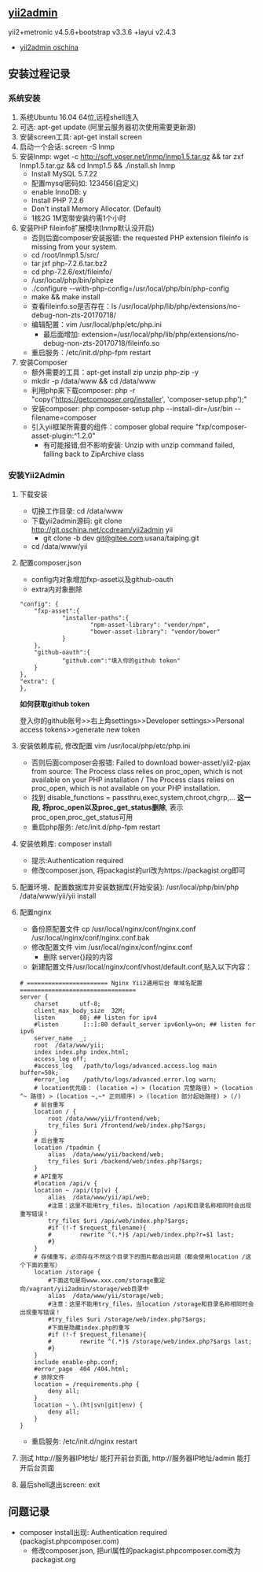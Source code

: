 
## [yii2admin](https://github.com/e282486518/yii2admin.git "https://github.com/e282486518/yii2admin.git")
yii2+metronic v4.5.6+bootstrap v3.3.6
+layui v2.4.3


- [yii2admin oschina]( http://git.oschina.net/ccdream/yii2admin "http://git.oschina.net/ccdream/yii2admin")

## 安装过程记录

### 系统安装
1. 系统Ubuntu 16.04 64位,远程shell连入
2. 可选: apt-get update (阿里云服务器初次使用需要更新源)
3. 安装screen工具: apt-get install screen
3. 启动一个会话: screen -S lnmp
4. 安装lnmp: wget -c http://soft.vpser.net/lnmp/lnmp1.5.tar.gz && tar zxf lnmp1.5.tar.gz && cd lnmp1.5 && ./install.sh lnmp
    - Install MySQL 5.7.22
    - 配置mysql密码如: 123456(自定义)
    - enable InnoDB: y
    - Install PHP 7.2.6
    - Don't install Memory Allocator. (Default)
    - 1核2G 1M宽带安装约需1个小时
4. 安装PHP fileinfo扩展模块(lnmp默认没开启)
    - 否则后面composer安装报错:  the requested PHP extension fileinfo is missing from your system.
    - cd /root/lnmp1.5/src/
    - tar jxf php-7.2.6.tar.bz2
    - cd php-7.2.6/ext/fileinfo/
    - /usr/local/php/bin/phpize
    - ./configure --with-php-config=/usr/local/php/bin/php-config
    - make && make install
    - 查看fileinfo.so是否存在：ls /usr/local/php/lib/php/extensions/no-debug-non-zts-20170718/
    - 编辑配置：vim /usr/local/php/etc/php.ini
        - 最后面增加: extension=/usr/local/php/lib/php/extensions/no-debug-non-zts-20170718/fileinfo.so
    - 重启服务：/etc/init.d/php-fpm restart
5. 安装Composer
    - 额外需要的工具：apt-get install zip unzip php-zip -y
    - mkdir -p /data/www && cd /data/www
    - 利用php来下载composer: php -r "copy('https://getcomposer.org/installer', 'composer-setup.php');"
    - 安装composer: php composer-setup.php --install-dir=/usr/bin --filename=composer
    - 引入yii框架所需要的组件：composer global require "fxp/composer-asset-plugin:^1.2.0"
        - 有可能报错,但不影响安装: Unzip with unzip command failed, falling back to ZipArchive class

### 安装Yii2Admin
1. 下载安装
    - 切换工作目录: cd /data/www
    - 下载yii2admin源码: git clone  http://git.oschina.net/ccdream/yii2admin yii
        - git clone -b dev git@gitee.com:usana/taiping.git
    - cd /data/www/yii
2. 配置composer.json
    - config内对象增加fxp-asset以及github-oauth
    - extra内对象删除
    ~~~
    "config": {
        "fxp-asset":{
                "installer-paths":{
                        "npm-asset-library": "vendor/npm",
                        "bower-asset-library": "vendor/bower"
                }
        },
        "github-oauth":{
                "github.com":"填入你的github token"
        }
    },
    "extra": {
    },
    ~~~
    **如何获取github token**

    登入你的github账号>>右上角settings>>Developer settings>>Personal access tokens>>generate new token

2. 安装依赖库前, 修改配置 vim /usr/local/php/etc/php.ini
    - 否则后面composer会报错: Failed to download bower-asset/yii2-pjax from source: The Process class relies on proc_open, which is not available on your PHP installation / The Process class relies on proc_open, which is not available on your PHP installation.
    - 找到 disable_functions = passthru,exec,system,chroot,chgrp,... **这一段, 将proc_open以及proc_get_status删除**, 表示proc_open,proc_get_status可用
    - 重启php服务: /etc/init.d/php-fpm restart
    
3. 安装依赖库: composer install
    - 提示:Authentication required
    - 修改composer.json, 将packagist的url改为https://packagist.org即可

4. 配置环境、配置数据库并安装数据库(开始安装): /usr/local/php/bin/php /data/www/yii/yii install
    
5. 配置nginx
    - 备份原配置文件 cp /usr/local/nginx/conf/nginx.conf /usr/local/nginx/conf/nginx.conf.bak
    - 修改配置文件 vim /usr/local/nginx/conf/nginx.conf
        - 删除 server{}段的内容
    - 新建配置文件/usr/local/nginx/conf/vhost/default.conf,贴入以下内容：
    ~~~
    # ======================= Nginx Yii2通用后台 单域名配置=================================
    server {
        charset      utf-8;
        client_max_body_size  32M;
        listen       80; ## listen for ipv4
        #listen       [::]:80 default_server ipv6only=on; ## listen for ipv6
        server_name  _;
        root  /data/www/yii;
        index index.php index.html;
        access_log off;
        #access_log   /path/to/logs/advanced.access.log main buffer=50k;
        #error_log    /path/to/logs/advanced.error.log warn;
        # location优先级： (location =) > (location 完整路径) > (location ^~ 路径) > (location ~,~* 正则顺序) > (location 部分起始路径) > (/)
        # 前台重写
        location / {
            root /data/www/yii/frontend/web;
            try_files $uri /frontend/web/index.php?$args;
        }
        # 后台重写
        location /tpadmin {
            alias  /data/www/yii/backend/web;
            try_files $uri /backend/web/index.php?$args;
        }
        # API重写
        #location /api/v {
        location ~ /api/(tp|v) {
            alias  /data/www/yii/api/web;
            #注意：这里不能用try_files，当location /api和目录名称相同时会出现重写错误！
            try_files $uri /api/web/index.php?$args;
            #if (!-f $request_filename){
            #        rewrite ^(.*)$ /api/web/index.php?r=$1 last;
            #}
        }
        # 存储重写，必须存在不然这个目录下的图片都会出问题（都会使用location /这个下面的重写）
        location /storage {
            #下面这句是将www.xxx.com/storage重定向/vagrant/yii2admin/storage/web目录中
            alias  /data/www/yii/storage/web;
            #注意：这里不能用try_files，当location /storage和目录名称相同时会出现重写错误！
            #try_files $uri /storage/web/index.php?$args;
            #下面是隐藏index.php的重写
            #if (!-f $request_filename){
            #        rewrite ^(.*)$ /storage/web/index.php?$args last;
            #}
        }
        include enable-php.conf;
        #error_page  404 /404.html;
        # 排除文件
        location = /requirements.php {
            deny all;
        }
        location ~ \.(ht|svn|git|env) {
            deny all;
        }
    }
    ~~~
    - 重启服务: /etc/init.d/nginx restart
6. 测试 http://服务器IP地址/ 能打开前台页面, http://服务器IP地址/admin 能打开后台页面
7. 最后shell退出screen: exit



## 问题记录

* composer install出现: Authentication required (packagist.phpcomposer.com)
    - 修改composer.json, 把url属性的packagist.phpcomposer.com改为packagist.org